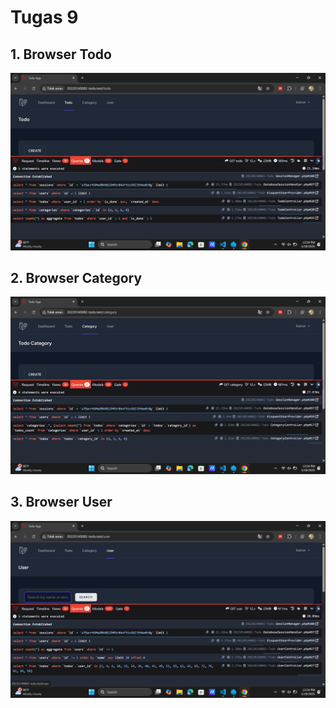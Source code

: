 # Tugas 9

## 1. Browser Todo
![alt text](screenshot/tugas9/lazyTodo.png)

## 2. Browser Category
![alt text](screenshot/tugas9/lazyCategory.png)

## 3. Browser User
![alt text](screenshot/tugas9/lazyUser.png)

